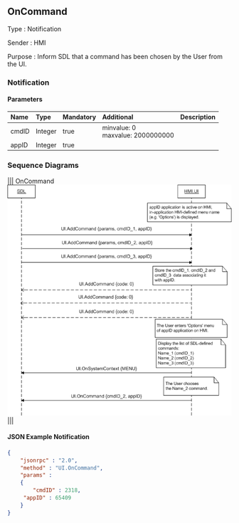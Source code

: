 ## OnCommand

Type
: Notification

Sender
: HMI

Purpose
: Inform SDL that a command has been chosen by the User from the UI.

### Notification

#### Parameters

|Name|Type|Mandatory|Additional|Description|
|:---|:---|:--------|:---------|:----------|
|cmdID|Integer|true|minvalue: 0<br>maxvalue: 2000000000||
|appID|Integer|true|||

### Sequence Diagrams
|||
OnCommand
![OnCommand](./assets/OnCommand.png)
|||

#### JSON Example Notification
```json
{
	"jsonrpc" : "2.0",
	"method" : "UI.OnCommand",
	"params" :
	{
		"cmdID" : 2318,
     "appID" : 65409
	}
}
```
